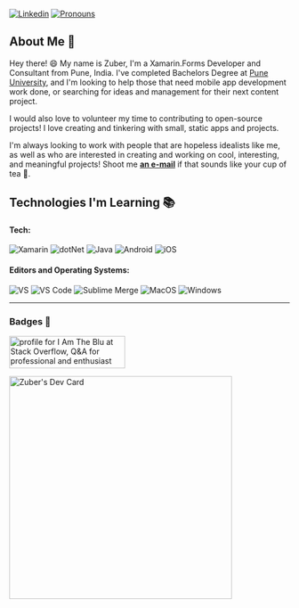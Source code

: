 
[![Linkedin](https://img.shields.io/badge/-LinkedIn-blue?style=flat&logo=Linkedin&logoColor=white&link=https://linkedin.com/in/-zuber-shaikh/)](https://linkedin.com/in/-zuber-shaikh/)
[![Pronouns](https://img.shields.io/badge/Pronouns-Blu-brightgreen?style=flat)]()


## About Me :wave:

Hey there! :smile: My name is Zuber, I'm a Xamarin.Forms Developer and Consultant from Pune, India. I've completed Bachelors Degree at [Pune University](https://zealeducation.com/), and I'm looking to help those that need mobile app development work done, or searching for ideas and management for their next content project.

I would also love to volunteer my time to contributing to open-source projects! I love creating and tinkering with small, static apps and projects.

I'm always looking to work with people that are hopeless idealists like me, as well as who are interested in creating and working on cool, interesting, and meaningful projects! Shoot me [**an e-mail**](mailto:zuber1234@gmail.com) if that sounds like your cup of tea 🍵.


## Technologies I'm Learning :books:

#### Tech:

![Xamarin](https://img.shields.io/badge/Xamarin-%232c3e50?logo=Xamarin)
![dotNet](https://img.shields.io/badge/%20%20%20%20C%23-%232c3e50?logo=dotnet)
![Java](https://img.shields.io/badge/Java-%232c3e50)
![Android](https://img.shields.io/badge/%20%20%20%20Android-%232c3e50?logo=Android)
![iOS](https://img.shields.io/badge/%20%20%20%20iOS-%232c3e50?logo=Apple)


#### Editors and Operating Systems:

![VS](https://img.shields.io/badge/%20%20%20%20Visual%20Studio-%232c3e50?logo=visualstudio)
![VS Code](https://img.shields.io/badge/%20%20%20%20Visual%20Studio%20Code-%232c3e50?logo=visualstudiocode)
![Sublime Merge](https://img.shields.io/badge/Sublime%20Merge-%232c3e50?logo=git)
![MacOS](https://img.shields.io/badge/%20%20%20%20MacOS-%232c3e50?logo=MacOS)
![Windows](https://img.shields.io/badge/Windows-%232c3e50?logo=windows)
<hr>

### Badges  🔖

<a href="https://stackoverflow.com/users/12768925/i-am-the-blu"><img src="https://stackoverflow.com/users/flair/12768925.png?theme=dark" width="208" height="58" alt="profile for I Am The Blu at Stack Overflow, Q&amp;A for professional and enthusiast programmers" title="profile for I Am The Blu at Stack Overflow, Q&amp;A for professional and enthusiast programmers"></a>

<a href="https://app.daily.dev/zuber"><img src="https://api.daily.dev/devcards/5b784ae1b6c54e6ba89e6b7e54126a0e.png?r=f7q" width="400" alt="Zuber's Dev Card"/></a>
<!--
**z-shaikh/z-shaikh** is a ✨ _special_ ✨ repository because its `README.md` (this file) appears on your GitHub profile.

Here are some ideas to get you started:

- 🔭 I’m currently working on ...
- 🌱 I’m currently learning ...
- 👯 I’m looking to collaborate on ...
- 🤔 I’m looking for help with ...
- 💬 Ask me about ...
- 📫 How to reach me: ...
- 😄 Pronouns: ...
- ⚡ Fun fact: ...
-->
